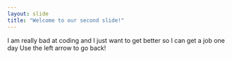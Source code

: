 ```yaml
---
layout: slide
title: "Welcome to our second slide!"
---
```

I am really bad at coding and I just want to get better so I can get a job one day
Use the left arrow to go back!
